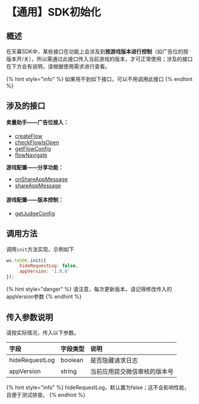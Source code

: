 # 【通用】SDK初始化

## **概述**

在天幕SDK中，某些接口在功能上会涉及到**按游戏版本进行控制**（如广告位的按版本开/关），所以需通过此接口传入当前游戏的版本，才可正常使用；涉及的接口在下方会有说明，请根据使用需求进行查看。

{% hint style="info" %}
如果用不到如下接口，可以不用调用此接口
{% endhint %}

## **涉及的接口**

#### 卖量助手——广告位接入：

* [createFlow](componentization/createflow/)
* [checkFlowIsOpen](ad-position-status.md)
* [getFlowConfig](api/get-ad-position-config.md)
* [flowNavigate](api/landing.md)

**游戏配置——分享功能：**

* [onShareAppMessage](../../game-set/dev-guide/sharing/onshareappmessage.md)
* [shareAppMessage](../../game-set/dev-guide/sharing/shareappmessage.md)

#### 游戏配置——版本控制：

* [getJudgeConfig](../../game-set/dev-guide/function-switch.md)

## **调用方法**

调用`init`方法实现，示例如下

```javascript
wx.tmSDK.init({
     hideRequestLog: false,
     appVersion: '1.0.0'
});
```

{% hint style="danger" %}
请注意，每次更新版本，请记得修改传入的appVersion参数
{% endhint %}

## **传入参数说明**

请按实际情况，传入以下参数。

| 字段 | 字段类型 | 说明 |
| :--- | :--- | :--- |
| hideRequestLog | boolean | 是否隐藏请求日志 |
| appVersion | string | 当前应用提交微信审核的版本号 |

{% hint style="info" %}
hideRequestLog，默认置为false；这不会影响性能，且便于测试排查。
{% endhint %}

